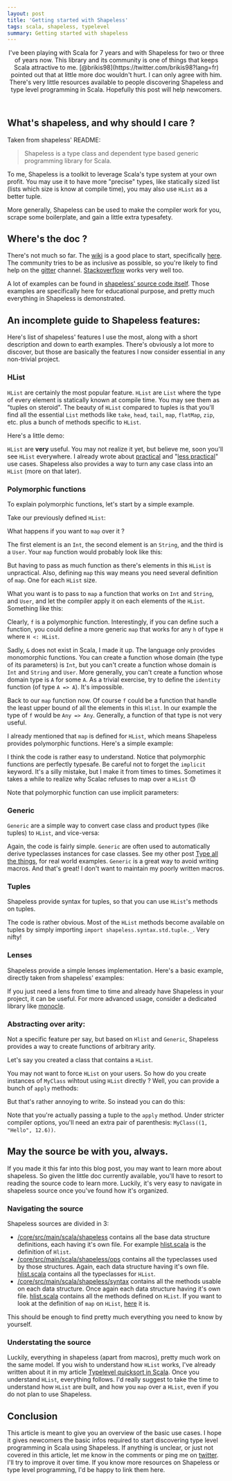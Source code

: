 ```yaml
---
layout: post
title: 'Getting started with Shapeless'
tags: scala, shapeless, typelevel
summary: Getting started with shapeless
---
```


<header>
I've been playing with Scala for 7 years and with Shapeless for two or three of years now. This library and its community is one of things that keeps Scala attractive to me. [@brikis98](https://twitter.com/brikis98?lang=fr) pointed out that at little more doc wouldn't hurt. I can only agree with him. There's very little resources available to people discovering Shapeless and type level programming in Scala. Hopefully this post will help newcomers.
</header>

## What's shapeless, and why should I care ?

Taken from shapeless' README:
> Shapeless is a type class and dependent type based generic programming library for Scala.

To me, Shapeless is a toolkit to leverage Scala's type system at your own profit. You may use it to have more "precise" types, like statically sized list (lists which size is know at compile time), you may also use `HList` as a better tuple.

More generally, Shapeless can be used to make the compiler work for you, scrape some boilerplate, and gain a little extra typesafety.

## Where's the doc ?

There's not much so far. The [wiki](https://github.com/milessabin/shapeless/wiki) is a good place to start, specifically [here](https://github.com/milessabin/shapeless/wiki#finding-out-more-about-the-project). The community tries to be as inclusive as possible, so you're likely to find help on the [gitter](https://gitter.im/milessabin/shapeless) channel. [Stackoverflow](http://stackoverflow.com/questions/tagged/shapeless) works very well too.

A lot of examples can be found in [shapeless' source code itself](https://github.com/milessabin/shapeless/tree/master/examples/src/main/scala/shapeless/examples). Those examples are specifically here for educational purpose, and pretty much everything in Shapeless is demonstrated.

## An incomplete guide to Shapeless features:

Here's list of shapeless' features I use the most, along with a short description and down to earth examples. There's obviously a lot more to discover, but those are basically the features I now consider essential in any non-trivial project.

### HList

`HList` are certainly the most popular feature. `HList` are `List` where the type of every element is statically known at compile time. You may see them as "tuples on steroid". The beauty of `HList` compared to tuples is that you'll find all the essential `List` methods like `take`, `head`, `tail`, `map`, `flatMap`, `zip`, etc. plus a bunch of methods specific to `HList`.

Here's a little demo:

<script src="https://gist.github.com/jto/4d7a4392a84da8446f69.js?file=0_hlist.scala"></script>

`HList` are __very__ useful. You may not realize it yet, but believe me, soon you'll see `HList` everywhere. I already wrote about [practical](/articles/type-all-the-things/) and "[less practical](/articles/typelevel_quicksort/)" use cases. Shapeless also provides a way to turn any case class into an `HList` (more on that later).

### Polymorphic functions

To explain polymorphic functions, let's start by a simple example.

Take our previously defined `HList`:

<script src="https://gist.github.com/jto/4d7a4392a84da8446f69.js?file=1_demo.scala"></script>

What happens if you want to `map` over it ?

The first element is an `Int`, the second element is an `String`, and the third is a `User`.
Your `map` function would probably look like this:

<script src="https://gist.github.com/jto/4d7a4392a84da8446f69.js?file=2_map.scala"></script>

But having to pass as much function as there's elements in this `HList` is unpractical.
Also, defining `map` this way means you need several definition of `map`. One for each `HList` size.

What you want is to pass to `map` a function that works on `Int` and `String`, and `User`, and let the compiler apply it on each elements of the `HList`. Something like this:

<script src="https://gist.github.com/jto/4d7a4392a84da8446f69.js?file=3_map2.scala"></script>

Clearly, `f` is a polymorphic function. Interestingly, if you can define such a function, you could define a more generic `map` that works for any `h` of type `H` where `H <: HList`.

Sadly, `&` does not exist in Scala, I made it up. The language only provides monomorphic functions. You can create a function whose domain (the type of its parameters) is `Int`, but you can't create a function whose domain is `Int` and `String` and `User`. More generally, you can't create a function whose domain type is `A` for some `A`. As a trivial exercise, try to define the `identity` function (of type `A => A`). It's impossible.

Back to our `map` function now. Of course `f` could be a function that handle the least upper bound of all the elements in this `Hlist`. In our example the type of `f` would be `Any => Any`. Generally, a function of that type is not very useful.

I already mentioned that `map` is defined for `HList`, which means Shapeless provides polymorphic functions. Here's a simple example:

<script src="https://gist.github.com/jto/4d7a4392a84da8446f69.js?file=4_poly.scala"></script>

I think the code is rather easy to understand. Notice that polymorphic functions are perfectly typesafe. Be careful not to forget the `implicit` keyword. It's a silly mistake, but I make it from times to times. Sometimes it takes a while to realize why Scalac refuses to map over a `HList` 😓

Note that polymorphic function can use implicit parameters:

<script src="https://gist.github.com/jto/4d7a4392a84da8446f69.js?file=5_poly2.scala"></script>

### Generic

`Generic` are a simple way to convert case class and product types (like tuples) to `HList`, and vice-versa:

<script src="https://gist.github.com/jto/4d7a4392a84da8446f69.js?file=6_gen.scala"></script>

Again, the code is fairly simple. `Generic` are often used to automatically derive typeclasses instances for case classes. See my other post [Type all the things](/articles/type-all-the-things/), for real world examples. `Generic` is a great way to avoid writing macros. And that's great! I don't want to maintain my poorly written macros.

### Tuples

Shapeless provide syntax for tuples, so that you can use `HList`'s methods on tuples.

<script src="https://gist.github.com/jto/4d7a4392a84da8446f69.js?file=7_tuple.scala"></script>

The code is rather obvious. Most of the `HList` methods become available on tuples by simply importing `import shapeless.syntax.std.tuple._`. Very nifty!

### Lenses

Shapeless provide a simple lenses implementation. Here's a basic example, directly taken from shapeless' examples:

<script src="https://gist.github.com/jto/4d7a4392a84da8446f69.js?file=8_lenses.scala"></script>

If you just need a lens from time to time and already have Shapeless in your project, it can be useful. For more advanced usage, consider a dedicated library like [monocle](https://github.com/julien-truffaut/Monocle).

### Abstracting over arity:

Not a specific feature per say, but based on `Hlist` and `Generic`, Shapeless provides a way to create functions of arbitrary arity.

Let's say you created a class that contains a `HList`.

<script src="https://gist.github.com/jto/4d7a4392a84da8446f69.js?file=9_myclass.scala"></script>

You may not want to force `HList` on your users. So how do you create instances of `MyClass` wihtout using `HList` directly ? Well, you can provide a bunch of `apply` methods:

<script src="https://gist.github.com/jto/4d7a4392a84da8446f69.js?file=10_applys.scala"></script>

But that's rather annoying to write. So instead you can do this:

<script src="https://gist.github.com/jto/4d7a4392a84da8446f69.js?file=11_unapplyProduct.scala"></script>

Note that you're actually passing a tuple to the `apply` method. Under stricter compiler options, you'll need an extra pair of parenthesis: `MyClass((1, "Hello", 12.6))`.

## May the source be with you, always.

If you made it this far into this blog post, you may want to learn more about shapeless.
So given the little doc currently available, you'll have to resort to reading the source code to learn more. Luckily, it's very easy to navigate in shapeless source once you've found how it's organized.

### Navigating the source

Shapeless sources are divided in 3:

- [/core/src/main/scala/shapeless](https://github.com/milessabin/shapeless/tree/master/core/src/main/scala/shapeless) contains all the base data structure definitions, each having it's own file. For example [hlist.scala](https://github.com/milessabin/shapeless/blob/master/core/src/main/scala/shapeless/hlists.scala) is the definition of `Hlist`.
- [/core/src/main/scala/shapeless/ops](https://github.com/milessabin/shapeless/tree/master/core/src/main/scala/shapeless/ops) contains all the typeclasses used by those structures. Again, each data structure having it's own file. [hlist.scala](https://github.com/milessabin/shapeless/blob/master/core/src/main/scala/shapeless/ops/hlists.scala) contains all the typeclasses for `HList`.
- [/core/src/main/scala/shapeless/syntax](https://github.com/milessabin/shapeless/tree/master/core/src/main/scala/shapeless/syntax) contains all the methods usable on each data structure. Once again each data structure having it's own file. [hlist.scala](https://github.com/milessabin/shapeless/blob/master/core/src/main/scala/shapeless/syntax/hlists.scala) contains all the methods defined on `HList`. If you want to look at the definition of `map` on `HList`, [here](https://github.com/milessabin/shapeless/blob/master/core/src/main/scala/shapeless/syntax/hlists.scala#L397) it is.

This should be enough to find pretty much everything you need to know by yourself.

### Understating the source

Luckily, everything in shapeless (apart from macros), pretty much work on the same model.
If you wish to understand how `HList` works, I've already written about it in my article [Typelevel quicksort in Scala](/articles/typelevel_quicksort/). Once you understand `HList`, everything follows. I'd really suggest to take the time to understand how `HList` are built, and how you `map` over a `HList`, even if you do not plan to use Shapeless.


## Conclusion

This article is meant to give you an overview of the basic use cases. I hope it gives newcomers the basic infos required to start discovering type level programming in Scala using Shapeless. If anything is unclear, or just not covered in this article, let me know in the comments or ping me on [twitter](https://twitter.com/skaalf). I'll try to improve it over time. If you know more resources on Shapeless or type level programming, I'd be happy to link them here.
